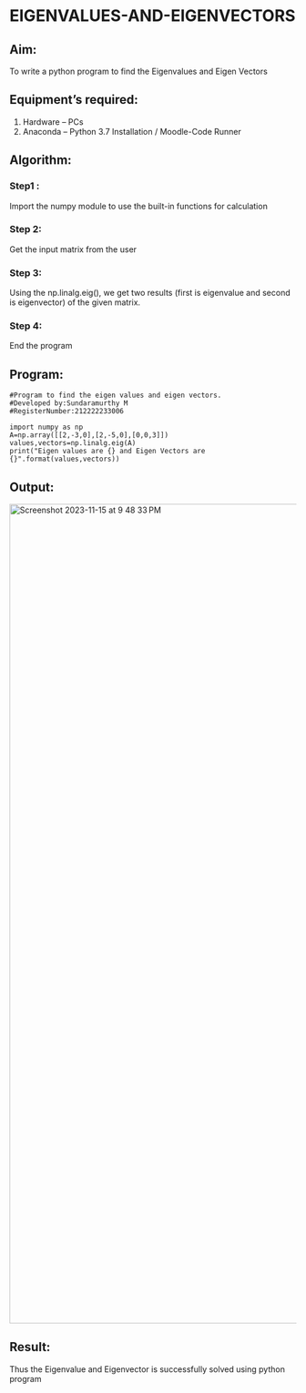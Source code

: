 # EIGENVALUES-AND-EIGENVECTORS
## Aim:
To write a python program to find the Eigenvalues and Eigen Vectors
## Equipment’s required:
1. 	Hardware – PCs
2. 	Anaconda – Python 3.7 Installation / Moodle-Code Runner
## Algorithm:
### Step1 :
Import the numpy module to use the built-in functions for calculation
### Step 2:
Get the input matrix from the user
### Step 3: 
Using the np.linalg.eig(),  we get two results (first is eigenvalue and second is eigenvector) of the given matrix.
### Step 4: 
End the program
## Program:
```
#Program to find the eigen values and eigen vectors.
#Developed by:Sundaramurthy M 
#RegisterNumber:212222233006

import numpy as np
A=np.array([[2,-3,0],[2,-5,0],[0,0,3]])
values,vectors=np.linalg.eig(A)
print("Eigen values are {} and Eigen Vectors are {}".format(values,vectors))
```

## Output:
<img width="1440" alt="Screenshot 2023-11-15 at 9 48 33 PM" src="https://github.com/Murthy46/EIGENVALUES-AND-EIGENVECTORS/assets/145112768/2df95265-1b31-478e-a382-d65040caf9ec">

## Result:
Thus the Eigenvalue and Eigenvector is successfully solved using python program
